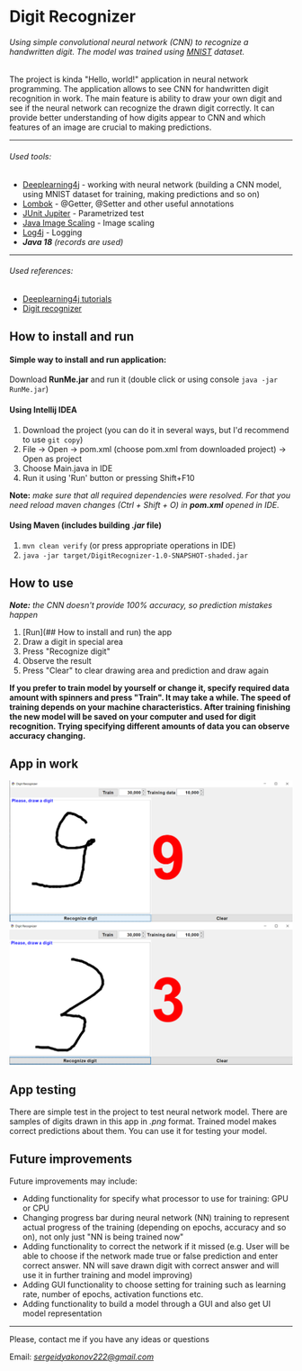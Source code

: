 # Digit Recognizer
###### Using simple convolutional neural network (CNN) to recognize a handwritten digit. The model was trained using [MNIST](http://yann.lecun.com/exdb/mnist/) dataset.
The project is kinda "Hello, world!" application in neural network programming. The application allows to see CNN for handwritten digit recognition in work. The main feature is ability to draw your own digit and see if the neural network can recognize the drawn digit correctly. It can provide better understanding of how digits appear to CNN and which features of an image are crucial to making predictions.

---
###### Used tools:
- [Deeplearning4j](https://deeplearning4j.konduit.ai/) - working with neural network (building a CNN model, using MNIST dataset for training, making predictions and so on)
- [Lombok](https://projectlombok.org/) - @Getter, @Setter and other useful annotations
- [JUnit Jupiter](https://junit.org/junit5/) - Parametrized test
- [Java Image Scaling](https://mvnrepository.com/artifact/com.mortennobel/java-image-scaling) - Image scaling
- [Log4j](https://logging.apache.org/log4j/2.x/) - Logging
- ***Java 18*** _(records are used)_
---
###### Used references:
- [Deeplearning4j tutorials](https://github.com/deeplearning4j/deeplearning4j-examples/blob/master/dl4j-examples)
- [Digit recognizer](https://github.com/klevis/DigitRecognizer)

## How to install and run
#### Simple way to install and run application: 
Download **RunMe.jar** and run it (double click or using console `java -jar RunMe.jar`)

#### Using Intellij IDEA
1. Download the project (you can do it in several ways, but I'd recommend to use `git copy`)
2. File -> Open -> pom.xml (choose pom.xml from downloaded project) -> Open as project
3. Choose Main.java in IDE
4. Run it using 'Run' button or pressing Shift+F10

**Note:** _make sure that all required dependencies were resolved. For that you need reload maven changes (Ctrl + Shift + O) in **pom.xml** opened in IDE._
#### Using Maven (includes building _.jar_ file)
1. `mvn clean verify` (or press appropriate operations in IDE)
2. `java -jar target/DigitRecognizer-1.0-SNAPSHOT-shaded.jar`

## How to use
***Note:*** _the CNN doesn't provide 100% accuracy, so prediction mistakes happen_
1. [Run](## How to install and run) the app
2. Draw a digit in special area
3. Press "Recognize digit"
4. Observe the result
5. Press "Clear" to clear drawing area and prediction and draw again

**If you prefer to train model by yourself or change it, specify required data amount with spinners and press "Train". It may take a while. The speed of training depends on your machine characteristics. After training finishing the new model will be saved on your computer and used for digit recognition. Trying specifying different amounts of data you can observe accuracy changing.**

## App in work
![img_1.png](img_1.png)
![img_2.png](img_2.png)

## App testing
There are simple test in the project to test neural network model. There are samples of digits drawn in this app in *.png* format. Trained model makes correct predictions about them. You can use it for testing your model.

## Future improvements
Future improvements may include:
- Adding functionality for specify what processor to use for training: GPU or CPU
- Changing progress bar during neural network (NN) training to represent actual progress of the training (depending on epochs, accuracy and so on), not only just "NN is being trained now"
- Adding functionality to correct the network if it missed (e.g. User will be able to choose if the network made true or false prediction and enter correct answer. NN will save drawn digit with correct answer and will use it in further training and model improving)
- Adding GUI functionality to choose setting for training such as learning rate, number of epochs, activation functions etc.
- Adding functionality to build a model through a GUI and also get UI model representation

---
Please, contact me if you have any ideas or questions

Email: *sergeidyakonov222@gmail.com*
